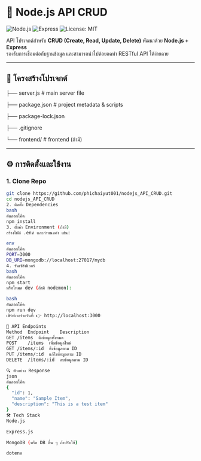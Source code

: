 # 🚀 Node.js API CRUD

![Node.js](https://img.shields.io/badge/Node.js-18.x-green?logo=node.js)
![Express](https://img.shields.io/badge/Express.js-Framework-lightgrey?logo=express)
![License: MIT](https://img.shields.io/badge/License-MIT-blue.svg)

API โปรเจกต์สำหรับ **CRUD (Create, Read, Update, Delete)** พัฒนาด้วย **Node.js + Express**  
รองรับการเชื่อมต่อกับฐานข้อมูล และสามารถนำไปต่อยอดทำ RESTful API ได้ง่ายดาย

---

## 📂 โครงสร้างโปรเจกต์

├── server.js # main server file

├── package.json # project metadata & scripts

├── package-lock.json

├── .gitignore

└── frontend/ # frontend (ถ้ามี)


---

## ⚙️ การติดตั้งและใช้งาน

### 1. Clone Repo
```bash
git clone https://github.com/phichaiyut001/nodejs_API_CRUD.git
cd nodejs_API_CRUD
2. ติดตั้ง Dependencies
bash
คัดลอกโค้ด
npm install
3. ตั้งค่า Environment (ถ้ามี)
สร้างไฟล์ .env และกำหนดค่า เช่น:

env
คัดลอกโค้ด
PORT=3000
DB_URI=mongodb://localhost:27017/mydb
4. รันเซิร์ฟเวอร์
bash
คัดลอกโค้ด
npm start
หรือโหมด dev (ถ้ามี nodemon):

bash
คัดลอกโค้ด
npm run dev
เซิร์ฟเวอร์จะรันที่ 👉 http://localhost:3000

📡 API Endpoints
Method	Endpoint	Description
GET	/items	ดึงข้อมูลทั้งหมด
POST	/items	เพิ่มข้อมูลใหม่
GET	/items/:id	ดึงข้อมูลตาม ID
PUT	/items/:id	แก้ไขข้อมูลตาม ID
DELETE	/items/:id	ลบข้อมูลตาม ID

🔍 ตัวอย่าง Response
json
คัดลอกโค้ด
{
  "id": 1,
  "name": "Sample Item",
  "description": "This is a test item"
}
🛠 Tech Stack
Node.js

Express.js

MongoDB (หรือ DB อื่น ๆ ถ้าปรับใช้)

dotenv
